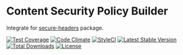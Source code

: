 # Content Security Policy Builder

Integrate for [secure-headers](https://github.com/BePsvPT/secure-headers) package.

[![Test Coverage](https://codeclimate.com/github/BePsvPT/csp-builder/badges/coverage.svg)](https://codeclimate.com/github/BePsvPT/csp-builder/coverage)
[![Code Climate](https://codeclimate.com/github/BePsvPT/csp-builder/badges/gpa.svg)](https://codeclimate.com/github/BePsvPT/csp-builder)
[![StyleCI](https://styleci.io/repos/97476326/shield)](https://styleci.io/repos/97476326)
[![Latest Stable Version](https://poser.pugx.org/bepsvpt/csp-builder/v/stable?format=flat-square)](https://packagist.org/packages/bepsvpt/csp-builder)
[![Total Downloads](https://poser.pugx.org/bepsvpt/csp-builder/downloads?format=flat-square)](https://packagist.org/packages/bepsvpt/csp-builder)
[![License](https://poser.pugx.org/bepsvpt/csp-builder/license?format=flat-square)](https://packagist.org/packages/bepsvpt/csp-builder)
